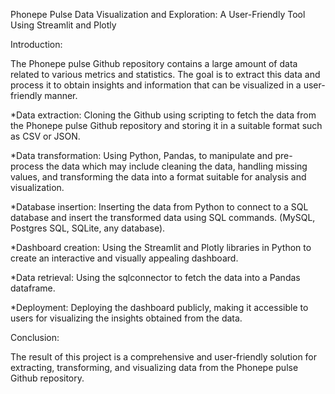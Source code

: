 
Phonepe Pulse Data Visualization and Exploration:
A User-Friendly Tool Using Streamlit and Plotly

Introduction:

The Phonepe pulse Github repository contains a large amount of data related to various metrics and statistics. The goal is to extract this data and process it to obtain insights and information that can be visualized in a user-friendly manner.

*Data extraction: Cloning the Github using scripting to fetch the data from the
Phonepe pulse Github repository and storing it in a suitable format such as CSV
or JSON.

*Data transformation: Using Python, Pandas, to manipulate and pre-process the data which may
include cleaning the data, handling missing values, and transforming the data into a format suitable for analysis and visualization.

*Database insertion: Inserting the data from Python to
connect to a SQL database and insert the transformed data using SQL
commands. (MySQL, Postgres SQL, SQLite, any database).

*Dashboard creation: Using the Streamlit and Plotly libraries in Python to create
an interactive and visually appealing dashboard.

*Data retrieval: Using the sqlconnector to fetch the data into a Pandas dataframe.

*Deployment: Deploying the dashboard publicly, making it accessible to users for visualizing the insights obtained from the data.


Conclusion:

The result of this project is a comprehensive and user-friendly solution for extracting, transforming, and visualizing data from the Phonepe pulse Github
repository.




